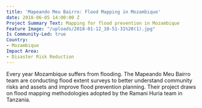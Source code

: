 ```yaml
---
title: 'Mapeando Meu Bairro: Flood Mapping in Mozambique'
date: 2018-06-05 14:00:00 Z
Project Summary Text: Mapping for flood prevention in Mozambique
Feature Image: "/uploads/2018-01-12_10-51-31%20(1).jpg"
Is Community-Led: true
Country:
- Mozambique
Impact Area:
- Disaster Risk Reduction
---
```


Every year Mozambique suffers from flooding. The Mapeando Meu Bairro team are conducting flood extent surveys to better understand community risks and assets and improve flood prevention planning. Their project draws on flood mapping methodologies adopted by the Ramani Huria team in Tanzania. 